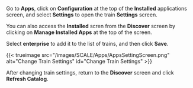 &NewLine;

Go to **Apps**, click on **Configuration** at the top of the **Installed** applications screen, and select **Settings** to open the train **Settings** screen.

You can also access the **Installed** scren from the **Discover** screen by clicking on **Manage Installed Apps** at the top of the screen. 

Select **enterprise** to add it to the list of trains, and then click **Save**.

{{< trueimage src="/images/SCALE/Apps/AppsSettingScreen.png" alt="Change Train Settings" id="Change Train Settings" >}}

After changing train settings, return to the **Discover** screen and click **Refresh Catalog**.